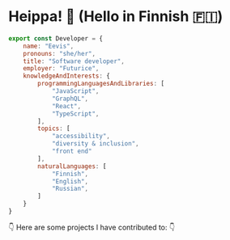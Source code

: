 # Heippa! :wave: (Hello in Finnish :finland:)
```javascript
export const Developer = {
    name: "Eevis",
    pronouns: "she/her",
    title: "Software developer",
    employer: "Futurice",
    knowledgeAndInterests: {
        programmingLanguagesAndLibraries: [
            "JavaScript", 
            "GraphQL", 
            "React", 
            "TypeScript", 
        ],
        topics: [
            "accessibility",
            "diversity & inclusion",
            "front end"
        ],
        naturalLanguages: [
            "Finnish",
            "English",
            "Russian",
        ]
    }
}
```



:point_down: Here are some projects I have contributed to: :point_down: 
